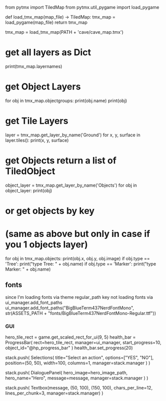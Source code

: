 from pytmx import TiledMap
from pytmx.util_pygame import load_pygame

def load_tmx_map(map_file) -> TiledMap:
    tmx_map = load_pygame(map_file)
    return tmx_map


tmx_map = load_tmx_map(PATH + 'cave/cave_map.tmx')

# get all layers as Dict
print(tmx_map.layernames)

# get Object Layers
for obj in tmx_map.objectgroups:
    print(obj.name)
    print(obj)

# get Tile Layers
layer = tmx_map.get_layer_by_name('Ground')
for x, y, surface in layer.tiles():
    print(x, y, surface)

# get Objects return a list of TiledObject
object_layer = tmx_map.get_layer_by_name('Objects')
for obj in object_layer:
    print(obj)

# or get objects by key
# (same as above but only in case if you 1 objects layer)
for obj in tmx_map.objects:
    print(obj.x, obj.y, obj.image)
    if obj.type == 'Tree':
        print("type Tree: " + obj.name)
    if obj.type == 'Marker':
        print("type Marker: " + obj.name)


## fonts
since I'm loading fonts via theme regular_path key not loading fonts via ui_manager.add_font_paths
ui_manager.add_font_paths("BigBlueTerm437NerdFontMono", str(ASSETS_PATH + "fonts/BigBlueTerm437NerdFontMono-Regular.ttf"))


### GUI
hero_tile_rect = game.get_scaled_rect_for_ui(9, 5)
health_bar = ProgressBar(
    rect=hero_tile_rect,
    manager=ui_manager,
    start_progress=10,
    object_id="@hp_progress_bar"
)
health_bar.set_progress(20)

stack.push(
    Selections(
        title="Select an action",
        options=["YES", "NO"],
        position=(50, 50),
        width=100,
        columns=1,
        manager=stack.manager
    )
)

stack.push(
    DialoguePanel(
        hero_image=hero_image_path,
        hero_name="Hero",
        message=message,
        manager=stack.manager
    )
)

stack.push(
    Textbox(message, (50, 100), (150, 100), chars_per_line=12, lines_per_chunk=3,
            manager=stack.manager)
)